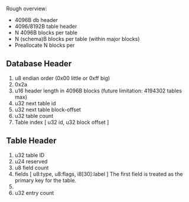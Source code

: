 Rough overview:
- 4096B db header
- 4096/8192B table header
- N 4096B blocks per table
- N (schema)B blocks per table (within major blocks)
- Preallocate N blocks per

Database Header
---------------
1. u8 endian order (0x00 little or 0xff big)
2. 0x2a
3. u16 header length in 4096B blocks (future limitation: 4194302 tables max)
4. u32 next table id
5. u32 next table block-offset
6. u32 table count
7. Table index [ u32 id, u32 block offset ]

Table Header
------------
1. u32 table ID
2. u24 reserved
3. u8 field count
4. fields [ u8:type, u8:flags, i8[30]:label ]
	The first field is treated as the primary key for the table.
5.
6. u32 entry count
